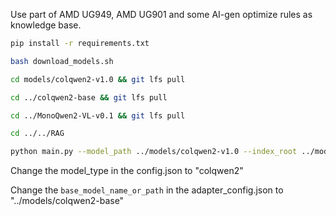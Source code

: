 Use part of AMD UG949, AMD UG901 and some AI-gen optimize rules as knowledge base.


```bash
pip install -r requirements.txt

bash download_models.sh

cd models/colqwen2-v1.0 && git lfs pull

cd ../colqwen2-base && git lfs pull

cd ../MonoQwen2-VL-v0.1 && git lfs pull

cd ../../RAG

python main.py --model_path ../models/colqwen2-v1.0 --index_root ../models/byaldi/ --index_name rtl_optimize_rules --input_path ../data --query "Give me the optimize rules for rtl performance optimization" --k 3
```

Change the model_type in the config.json to "colqwen2"

Change the `base_model_name_or_path` in the adapter_config.json to "../models/colqwen2-base"
